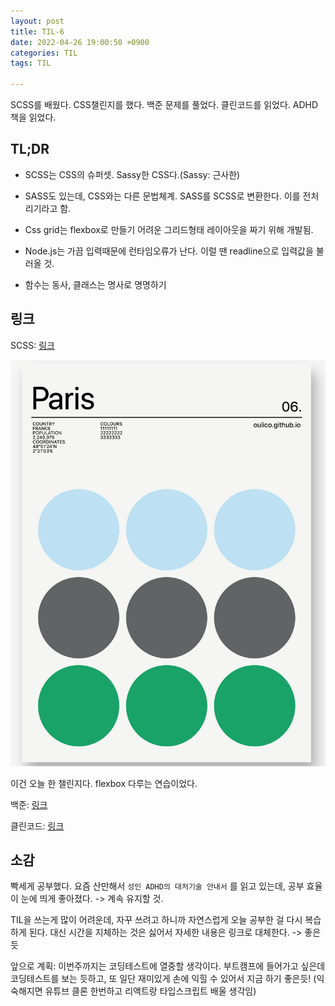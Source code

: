 ```yaml
---
layout: post
title: TIL-6
date: 2022-04-26 19:00:50 +0900
categories: TIL
tags: TIL  

---
```




SCSS를 배웠다. CSS챌린지를 했다. 백준 문제를 풀었다. 클린코드를 읽었다. ADHD책을 읽었다.



## TL;DR

- SCSS는 CSS의 슈퍼셋. Sassy한 CSS다.(Sassy: 근사한)

- SASS도 있는데, CSS와는 다른 문법체계. SASS를 SCSS로 변환한다. 이를 전처리기라고 함.

- Css grid는 flexbox로 만들기 어려운 그리드형태 레이아웃을 짜기 위해 개발됨.

- Node.js는 가끔 입력때문에 런타임오류가 난다. 이럴 땐 readline으로 입력값을 불러올 것.

- 함수는 동사, 클래스는 명사로 명명하기

  



## 링크

SCSS: [링크](https://oulico.github.io/notes-scss/2022/04/26/SCSS%EC%99%80-CSS,-flexbox%EC%99%80-grid.html)



 ![Screen Shot 2022-04-26 at 2.46.02 PM](/assets/img/2022-04-26-TIL-6/Screen%20Shot%202022-04-26%20at%202.46.02%20PM.png)

이건 오늘 한 챌린지다. flexbox 다루는 연습이었다.

백준: [링크](https://oulico.github.io/node.js/2022/04/26/Node.js%EB%A1%9C-%EC%BD%94%EB%94%A9%ED%85%8C%EC%8A%A4%ED%8A%B8-%ED%95%B4%EB%B3%B4%EA%B8%B0-2.html)

클린코드: [링크](https://oulico.github.io/book_%ED%81%B4%EB%A6%B0%EC%BD%94%EB%93%9C/2022/04/26/CleanCode-TIL-4.html)

## 소감

빡세게 공부했다. 요즘 산만해서 `성인 ADHD의 대처기술 안내서` 를 읽고 있는데, 공부 효율이 눈에 띄게 좋아졌다. -> 계속 유지할 것.

TIL을 쓰는게 많이 어려운데, 자꾸 쓰려고 하니까 자연스럽게 오늘 공부한 걸 다시 복습하게 된다. 대신 시간을 지체하는 것은 싫어서 자세한 내용은 링크로 대체한다. -> 좋은듯

앞으로 계획: 이번주까지는 코딩테스트에 열중할 생각이다. 부트캠프에 들어가고 싶은데 코딩테스트를 보는 듯하고, 또 일단 재미있게 손에 익힐 수 있어서 지금 하기 좋은듯! (익숙해지면 유튜브 클론 한번하고 리액트랑 타입스크립트 배울 생각임)